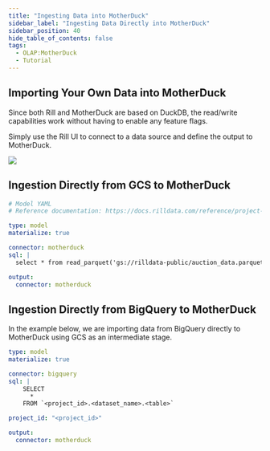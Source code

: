 ```yaml
---
title: "Ingesting Data into MotherDuck"
sidebar_label: "Ingesting Data Directly into MotherDuck"
sidebar_position: 40
hide_table_of_contents: false
tags:
  - OLAP:MotherDuck
  - Tutorial
---
```


## Importing Your Own Data into MotherDuck 



Since both Rill and MotherDuck are based on DuckDB, the read/write capabilities work without having to enable any feature flags.

Simply use the Rill UI to connect to a data source and define the output to MotherDuck.

<img src = '/img/build/connect/sources.png' class='rounded-gif' />
<br />


## Ingestion Directly from GCS to MotherDuck


```yaml
# Model YAML
# Reference documentation: https://docs.rilldata.com/reference/project-files/advanced-models

type: model
materialize: true

connector: motherduck
sql: |
  select * from read_parquet('gs://rilldata-public/auction_data.parquet')

output:
  connector: motherduck
```

## Ingestion Directly from BigQuery to MotherDuck

In the example below, we are importing data from BigQuery directly to MotherDuck using GCS as an intermediate stage.


```yaml
type: model
materialize: true 

connector: bigquery
sql: |
    SELECT
      *
    FROM `<project_id>.<dataset_name>.<table>`

project_id: "<project_id>"

output:
  connector: motherduck
```
